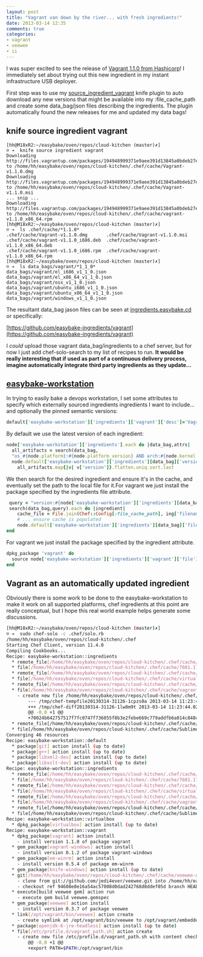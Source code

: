 ```yaml
---
layout: post
title: "Vagrant van down by the river... with fresh ingredients!"
date: 2013-03-14 12:35
comments: true
categories: 
- vagrant
- veewee
- ii
---
```

I was super excited to see the release of [Vagrant 1.1.0 from Hashicorp](http://www.hashicorp.com/blog/vagrant-1-1-and-vmware.html)! I immediately set about trying out this new ingredient in my instant infrastructure USB deployer.

First step was to use my [source_ingredient_vagrant](https://github.com/easybake-ingredients/vagrant/blob/master/.chef/plugins/knife/source_ingredient_vagrant.rb) knife plugin to auto download any new versions that might be available into my :file_cache_path and create some data_bag/json files describing the ingredients. The plugin automatically found the new releases for me and updated my data bags!


## knife source ingredient vagrant

```
[hh@M18xR2:~/easybake/oven/repos/cloud-kitchen (master)✗]
☺ ➔  knife source ingredient vagrant
Downloading http://files.vagrantup.com/packages/194948999371e9aee391d13845a0bdeb27e51ac0/Vagrant.dmg to /home/hh/easybake/oven/repos/cloud-kitchen/.chef/cache/Vagrant-v1.1.0.dmg
Downloading http://files.vagrantup.com/packages/194948999371e9aee391d13845a0bdeb27e51ac0/Vagrant.msi to /home/hh/easybake/oven/repos/cloud-kitchen/.chef/cache/Vagrant-v1.1.0.msi
... snip ...
Downloading http://files.vagrantup.com/packages/194948999371e9aee391d13845a0bdeb27e51ac0/vagrant_x86_64.rpm to /home/hh/easybake/oven/repos/cloud-kitchen/.chef/cache/vagrant-v1.1.0_x86_64.rpm 
[hh@M18xR2:~/easybake/oven/repos/cloud-kitchen (master)✗]
☺ ➔  ls .chef/cache/*1.1.0*
.chef/cache/Vagrant-v1.1.0.dmg       .chef/cache/Vagrant-v1.1.0.msi
.chef/cache/vagrant-v1.1.0_i686.deb  .chef/cache/vagrant-v1.1.0_x86_64.deb
.chef/cache/vagrant-v1.1.0_i686.rpm  .chef/cache/vagrant-v1.1.0_x86_64.rpm
[hh@M18xR2:~/easybake/oven/repos/cloud-kitchen (master)✗]
☹ ➔  ls data_bags/vagrant/*1_1_0*
data_bags/vagrant/el_i686_v1_1_0.json
data_bags/vagrant/el_x86_64_v1_1_0.json
data_bags/vagrant/osx_v1_1_0.json
data_bags/vagrant/ubuntu_i686_v1_1_0.json
data_bags/vagrant/ubuntu_x86_64_v1_1_0.json
data_bags/vagrant/windows_v1_1_0.json
```

The resultant data_bag jason files can be seen at [ingredients.easybake.cd](http://ingredients.easybake.cd) or specifically:

[https://github.com/easybake-ingredients/vagrant](https://github.com/easybake-ingredients/vagrant)

I *could* upload those vagrant data_bag/ingredients to a chef server, but for now I just add chef-solo-search to my list of recipes to run. **It would be really interesting that if used as part of a continuous delivery process, imagine automatically integrate third party ingredients as they update...**

## [easybake-workstation](https://github.com/easybake-cookbooks/easybake-workstation)

In trying to easily bake a devops workstation, I set some attributes to specify which externally sourced ingredients ingredients I want to include... and optionally the pinned semantic versions:

```ruby easybake-workstation/attributes/default.rb https://github.com/easybake-cookbooks/easybake-workstation/blob/master/attributes/default.rb#L5
default['easybake-workstation']['ingredients']['vagrant']['desc']='Vagrant'
```
By default we use the latest version of each ingredient:

```ruby easybake-workstation/recipes/ingredients.rb https://github.com/easybake-cookbooks/easybake-workstation/blob/master/recipes/ingredients.rb
node['easybake-workstation']['ingredients'].each do |data_bag,attrs|
  all_artifacts = search(data_bag,
  "os_#{node.platform}:#{node.platform_version} AND arch:#{node.kernel.machine}")
  node.default['easybake-workstation']['ingredients'][data_bag]['version']=\
    all_artifacts.map{|v| v['version']}.flatten.uniq.sort.last
```

We then search for the desired ingredient and ensure it's in the cache, and eventually set the path to the local file for it.For vagrant we just install the package specified by the ingredients file attribute.

```ruby easybake-workstation/recipes/ingredients.rb https://github.com/easybake-cookbooks/easybake-workstation/blob/master/recipes/ingredients.rb
 query = "version:#{node['easybake-workstation']['ingredients'][data_bag]['version']}"
 search(data_bag,query).each do |ingredient|
    cache_file = File.join(Chef::Config[:file_cache_path], ing['filename'])
    # ... ensure cache is populated
    node.default['easybake-workstation']['ingredients'][data_bag]['file']=cache_file
end
```

For vagrant we just install the package specified by the ingredient attribute.

```ruby easybake-workstation/recipes/vagrant.rb https://github.com/easybake-cookbooks/easybake-workstation/blob/master/recipes/vagrant.rb
dpkg_package 'vagrant' do
  source node['easybake-workstation']['ingredients']['vagrant']['file']
end
```

## Vagrant as an automatically updated ingredient

Obviously there is some work to be done to the easybake-workstation to make it work on all supported platforms, chef ingredients at this point are really conceptual, but I hope this real world example helps generate some discussions.

```bash
[hh@M18xR2:~/easybake/oven/repos/cloud-kitchen (master)✗] 
☺ ➔  sudo chef-solo -c .chef/solo.rb 
/home/hh/easybake/oven/repos/cloud-kitchen/.chef
Starting Chef Client, version 11.4.0
Compiling Cookbooks...
Recipe: easybake-workstation::ingredients
  * remote_file[/home/hh/easybake/oven/repos/cloud-kitchen/.chef/cache/7601.17514.101119-1850_x64fre_server_eval_en-us-GRMSXEVAL_EN_DVD.iso] action create (skipped due to not_if)
  * file[/home/hh/easybake/oven/repos/cloud-kitchen/.chef/cache/7601.17514.101119-1850_x64fre_server_eval_en-us-GRMSXEVAL_EN_DVD.iso.checksum] action create (up to date)
  * remote_file[/home/hh/easybake/oven/repos/cloud-kitchen/.chef/cache/virtualbox-4.2_4.2.8-83876~Ubuntu~precise_amd64.deb] action create (skipped due to not_if)
  * file[/home/hh/easybake/oven/repos/cloud-kitchen/.chef/cache/virtualbox-4.2_4.2.8-83876~Ubuntu~precise_amd64.deb.checksum] action create (up to date)
  * remote_file[/home/hh/easybake/oven/repos/cloud-kitchen/.chef/cache/vagrant-v1.1.0_x86_64.deb] action create (up to date)
  * file[/home/hh/easybake/oven/repos/cloud-kitchen/.chef/cache/vagrant-v1.1.0_x86_64.deb.checksum] action create
    - create new file /home/hh/easybake/oven/repos/cloud-kitchen/.chef/cache/vagrant-v1.1.0_x86_64.deb.checksum with content checksum 09dc73
        --- /tmp/chef-tempfile20130314-31126-1cpzs0a 2013-03-14 11:23:44.030889110 -0700
        +++ /tmp/chef-diff20130314-31126-1lw8m9t 2013-03-14 11:23:44.026889064 -0700
        @@ -0,0 +1 @@
        +70024b642757517f7fc0747f736055f8b3e2febe669c779addfb6a014c848c79
  * remote_file[/home/hh/easybake/oven/repos/cloud-kitchen/.chef/cache/Sublime Text 2.0.1 x64.tar.bz2] action create (skipped due to not_if)
  * file[/home/hh/easybake/oven/repos/cloud-kitchen/.chef/cache/Sublime Text 2.0.1 x64.tar.bz2.checksum] action create (up to date)
Converging 46 resources
Recipe: easybake-workstation::default
  * package[git] action install (up to date)
  * package[g++] action install (up to date)
  * package[libxml2-dev] action install (up to date)
  * package[libxslt-dev] action install (up to date)
Recipe: easybake-workstation::ingredients
  * remote_file[/home/hh/easybake/oven/repos/cloud-kitchen/.chef/cache/7601.17514.101119-1850_x64fre_server_eval_en-us-GRMSXEVAL_EN_DVD.iso] action create (skipped due to not_if)
  * file[/home/hh/easybake/oven/repos/cloud-kitchen/.chef/cache/7601.17514.101119-1850_x64fre_server_eval_en-us-GRMSXEVAL_EN_DVD.iso.checksum] action create (up to date)
  * remote_file[/home/hh/easybake/oven/repos/cloud-kitchen/.chef/cache/virtualbox-4.2_4.2.8-83876~Ubuntu~precise_amd64.deb] action create (skipped due to not_if)
  * file[/home/hh/easybake/oven/repos/cloud-kitchen/.chef/cache/virtualbox-4.2_4.2.8-83876~Ubuntu~precise_amd64.deb.checksum] action create (up to date)
  * remote_file[/home/hh/easybake/oven/repos/cloud-kitchen/.chef/cache/vagrant-v1.1.0_x86_64.deb] action create (skipped due to not_if)
  * file[/home/hh/easybake/oven/repos/cloud-kitchen/.chef/cache/vagrant-v1.1.0_x86_64.deb.checksum] action create (up to date)
  * remote_file[/home/hh/easybake/oven/repos/cloud-kitchen/.chef/cache/Sublime Text 2.0.1 x64.tar.bz2] action create (skipped due to not_if)
  * file[/home/hh/easybake/oven/repos/cloud-kitchen/.chef/cache/Sublime Text 2.0.1 x64.tar.bz2.checksum] action create (up to date)
Recipe: easybake-workstation::virtualbox
  * dpkg_package[virtualbox] action install (up to date)
Recipe: easybake-workstation::vagrant
  * dpkg_package[vagrant] action install
    - install version 1.1.0 of package vagrant
  * gem_package[vagrant-windows] action install
    - install version 0.1.2 of package vagrant-windows
  * gem_package[em-winrm] action install
    - install version 0.5.4 of package em-winrm
  * gem_package[knife-windows] action install (up to date)
  * git[/home/hh/easybake/oven/repos/cloud-kitchen/.chef/cache/veewee-gem] action sync
    - clone from git://github.com/jedi4ever/veewee.git into /home/hh/easybake/oven/repos/cloud-kitchen/.chef/cache/veewee-gem
    - checkout ref 94608e0e16a54ac57008d0dad242768d8ddef05d branch HEAD
  * execute[build veewee gem] action run
    - execute gem build veewee.gemspec
  * gem_package[veewee] action install
    - install version 0.3.7 of package veewee
  * link[/opt/vagrant/bin/veewee] action create
    - create symlink at /opt/vagrant/bin/veewee to /opt/vagrant/embedded/bin/veewee
  * package[openjdk-6-jre-headless] action install (up to date)
  * file[/etc/profile.d/vagrant_path.sh] action create
    - create new file /etc/profile.d/vagrant_path.sh with content checksum e8ff03
        @@ -0,0 +1 @@
        +export PATH=$PATH:/opt/vagrant/bin
```